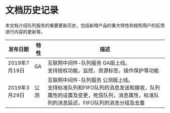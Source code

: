 # 文档历史记录

本文档介绍队列服务的重要更新历史，包括新增产品的重大特性和按照用户的反馈进行内容的更新等。

|发布日期|特性|描述|
|-|-|-|
|2019年7月19日|GA|互联网中间件-队列服务 GA版上线。<br/>支持授权功能，监控，资源标签，操作保护等功能|
|2019年3月29日|公测|互联网中间件-队列服务 公测版上线。<br/>支持标准队列和FIFO队列的消息发送和接收，队列属性的设置及变更，死信队列，消息属性，标准队列的消息延迟，FIFO队列的消息分组及去重|
